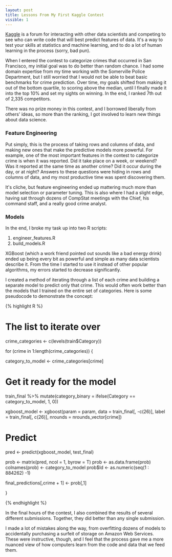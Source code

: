 ```yaml
---
layout: post
title: Lessons From My First Kaggle Contest
visible: 1
---
```


[Kaggle](https://www.kaggle.com) is a forum for interacting with other data scientists and competing to see who can write code that will best predict features of data. It's a way to test your skills at statistics and machine learning, and to do a lot of human learning in the process (sorry, bad pun). 

When I entered the contest to categorize crimes that occurred in San Francisco, my initial goal was to do better than random chance. I had some domain expertise from my time working with the Somerville Police Department, but I still worried that I would not be able to beat basic benchmarks for crime prediction. Over time, my goals shifted from making it out of the bottom quartile, to scoring above the median, until I finally made it into the top 10% and set my sights on winning. In the end, I ranked 7th out of 2,335 competitors. 

There was no prize money in this contest, and I borrowed liberally from others' ideas, so more than the ranking, I got involved to learn new things about data science.     

### Feature Engineering

Put simply, this is the process of taking rows and columns of data, and making new ones that make the predictive models more powerful.  For example, one of the most important features in the contest to categorize crime is when it was reported. Did it take place on a week, or weekend? Was it reported at the same time as another crime? Did it occur during the day, or at night? Answers to these questions were hiding in rows and columns of data, and my most productive time was spent discovering them. 

It's cliche, but feature engineering ended up mattering much more than model selection or parameter tuning. This is also where I had a slight edge, having sat through dozens of CompStat meetings with the Chief, his command staff, and a really good crime analyst.      

### Models

In the end, I broke my task up into two R scripts: 

1) engineer_features.R
2) build_models.R

XGBoost (which a work friend pointed out sounds like a bad energy drink) ended up being every bit as powerful and simple as many data scientists describe it. From the time I started to use it instead of other popular algorithms, my errors started to decrease significantly.  

I created a method of iterating through a list of each crime and building a separate model to predict only that crime. This would often work better than the models that I trained on the entire set of categories. Here is some pseudocode to demonstrate the concept: 


{% highlight R %}

# The list to iterate over
crime_categories <- c(levels(train$Category))

for (crime in 1:length(crime_categories)) {
  
  category_to_model <- crime_categories[crime]
  
  # Get it ready for the model
  train_final %>% 
    mutate(category_binary = ifelse(Category == category_to_model, 1, 0))
    
  
  xgboost_model <- xgboost(param = param, data = train_final[, -c(26)], label = train_final[, c(26)], 
                           nrounds = nrounds_vector[crime])
  
  # Predict
  pred <- predict(xgboost_model, test_final)
  
  prob <- matrix(pred, ncol = 1, byrow = T)
  prob <- as.data.frame(prob)
  colnames(prob)  <- category_to_model
  prob$Id <- as.numeric(seq(1 : 884262) -1)
  
  final_predictions[,crime + 1] <- prob[,1]
  
}

{% endhighlight %}


In the final hours of the contest, I also combined the results of several different submissions. Together, they did better than any single submission. 

I made a lot of mistakes along the way, from overfitting dozens of models to accidentally purchasing a surfeit of storage on Amazon Web Services. These were instructive, though, and I feel that the process gave me a more nuanced view of how computers learn from the code and data that we feed them.  

